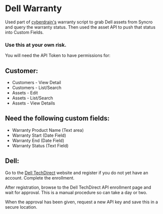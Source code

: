 # Dell Warranty	
Used part of [cyberdrain's](https://www.cyberdrain.com/automating-with-powershell-automating-warranty-information-reporting/) warranty script to grab Dell assets from Syncro and query the warranty status. Then used the asset API to push that status into Custom Fields.

### Use this at your own risk.

You will need the API Token to have permissions for:

Customer: 
-
- Customers - View Detail
- Customers - List/Search
- Assets - Edit
- Assets - List/Search
- Assets - View Details


Need the following custom fields:
-
- Warranty Product Name (Text area)
- Warranty Start (Date Field)
- Warranty End (Date Field)
- Warranty Status (Text Field)

## Dell:

Go to the [Dell TechDirect](https://tdm.dell.com/portal/) website and register if you do not yet have an account. Complete the enrollment.

After registration, browse to the Dell TechDirect API enrollment page and wait for approval. This is a manual procedure so can take a day or two.

When the approval has been given, request a new API key and save this in a secure location.